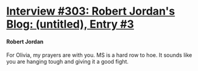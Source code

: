 # [Interview #303: Robert Jordan's Blog: (untitled), Entry #3](https://www.theoryland.com/intvmain.php?i=303#3)

#### Robert Jordan

For Olivia, my prayers are with you. MS is a hard row to hoe. It sounds like you are hanging tough and giving it a good fight.

